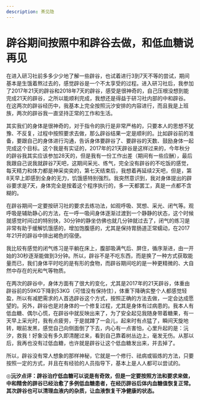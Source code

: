 ```yaml
---
description: 茶见隐
---
```


# 辟谷期间按照中和辟谷去做，和低血糖说再见

在进入研习社前多多少少地了解一些辟谷，也试着进行3到7天不等的尝试，期间基本是生饿着熬过去的，感觉辟谷是一个不太享受的过程。进入研习社后，我参加了2017年21天的辟谷和2018年7天的辟谷，感受是很神奇的，自己压根没想到能完成21天的辟谷，之所以能顺利完成，我想还是得益于研习社内部的中和辟谷。在这两次的辟谷经历中，我基本上完全按照沅汐安排的内容进行，而且我是上班族，两次的辟谷我一直坚持正常的工作和生活。

其实我们的身体是很神奇的，对于指令的执行是非常严格的，只要本人的思想不犹豫、不反复，过程中按照要求去做，那么辟谷结果一定是顺利的。比如辟谷前的准备，要跟自己的身体进行沟通，告诉身体要辟谷了、要辟谷的天数、鼓励身体一起完成这个目标。这个我是有实证的，2017年的21天辟谷是这样过来的，今年秋分的辟谷我其实应该参加28天的，但是我有一份工作出差（期间有一些应酬），最后我跟自己说我就辟谷7天吧，这期间采光、练气，完全没有辟谷的不吃饭的感觉，每天精力和体力都是神采奕奕的，第七天结束后，我想着再延续2天吧，但是，第8天早上即感到全身的无力，饥饿感特别强烈。我突然意识到，我对身体提出的辟谷要求是7天，身体完全是按着这个程序执行的，多一天都罢工，真是一点都不含糊的。

在辟谷期间一定要按研习社的要求去练功法，如观呼吸、冥想、采光、闭气等。观呼吸是辅助静心的方法，在一呼一吸间身体逐渐过渡到一个静静的状态，这个时候就感觉时间过的特别快，30分钟的静坐仿佛也就几分钟就过去了，闭气的练习是非常有助于缓解饥饿感的，增加饱腹感的，尤其是保持胃肠道正常蠕动，在2017年21开的辟谷中排出褐色的宿便。

我比较有感觉的闭气练习是平躺在床上，腹部吸满气后、屏住，循序渐进，由一开始的30秒逐渐能做到3分钟。所以，辟谷不是不吃东西，而是换了一种方式获取能量而已，我们身体平时吃的是有形的食物，而辟谷期间吃的是一种更精微的、大自然中存在的光和气等物质。

在两次的辟谷中，身体方面有了很大的变化，尤其是2017年的21天辟谷，体重由辟谷前的59KG下降到53KG（可惜没有保持住），体重下降确实整个人都感觉轻盈，所以有减肥需求的人首选辟谷这个方式，按照正确的方法去做，一定会达成愿望的。另外，辟谷也是对身体的一个修复过程，尤其是身体有过病患的。我本人有低血糖、偶尔心慌，在辟谷中就反映出来了，为了安全起见我随身带着糖果，有一天早上采光时，我有点疲劳，于是就蹲了一会儿，起来时有点猛了，瞬间天旋地转，眼前发黑，感觉自己向侧面倒了下去，内心有一点害怕，心里升起的是：沅汐，救我！好象没有多久即清醒过来，看到自己靠着树丛边上，毫发无伤。从那以后，我再也没有过低血糖，也许就是辟谷让这个低血糖发出来，并去掉了。

所以，辟谷没有常人想象的那样神秘，它就是一个修行、祛病或锻炼的方法，只要按照一定的方式，并且在有经验的人员指导下，基本上是人人都可以尝试的。

◎**沅汐点评：辟谷治疗低血糖可以说是有奇效，但是一定要按照方法和要求来做，中和精舍的辟谷已经治愈了多例低血糖患者，在经历辟谷后体内血糖值恢复正常。其次辟谷也可以清理血液内的杂质，让血液恢复干净健康的状态。**

